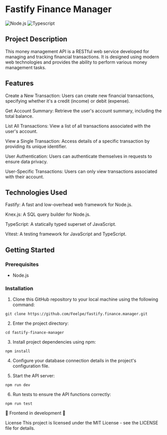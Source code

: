 # Fastify Finance Manager

![Node.js](https://img.shields.io/badge/Node.js-43853D?style=for-the-badge&logo=node.js&logoColor=white)
![Typescript](https://img.shields.io/badge/TypeScript-007ACC?style=for-the-badge&logo=typescript&logoColor=white)

## Project Description

This money management API is a RESTful web service developed for managing and tracking financial transactions. It is designed using modern web technologies and provides the ability to perform various money management tasks.

## Features

Create a New Transaction: Users can create new financial transactions, specifying whether it's a credit (income) or debit (expense).

Get Account Summary: Retrieve the user's account summary, including the total balance.

List All Transactions: View a list of all transactions associated with the user's account.

View a Single Transaction: Access details of a specific transaction by providing its unique identifier.

User Authentication: Users can authenticate themselves in requests to ensure data privacy.

User-Specific Transactions: Users can only view transactions associated with their account.

## Technologies Used

Fastify: A fast and low-overhead web framework for Node.js.

Knex.js: A SQL query builder for Node.js.

TypeScript: A statically typed superset of JavaScript.

Vitest: A testing framework for JavaScript and TypeScript.

## Getting Started

### Prerequisites
- Node.js

### Installation 

1. Clone this GitHub repository to your local machine using the following command:

```
git clone https://github.com/Feelpe/fastify.finance.manager.git
```

2. Enter the project directory:

```
cd fastify-finance-manager
```

3. Install project dependencies using npm:

```
npm install
```

4. Configure your database connection details in the project's configuration file.

5. Start the API server:

```
npm run dev
```

6. Run tests to ensure the API functions correctly:

```
npm run test
```

🚧 Frontend in development 🚧

License
This project is licensed under the MIT License - see the LICENSE file for details.
